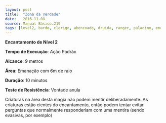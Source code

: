 ```yaml
---
layout: post
title:  "Zona da Verdade"
date:   2016-11-08
source: Manual Básico.219
tags: [level2, bardo, clerigo, abencoado, druida, ranger, paladino, encantamento, padrao, metros, emanacao, metros, minutos, vontade, anula]
---
```


**Encantamento de Nível 2**

**Tempo de Execução**: Ação Padrão

**Alcance**: 9 metros

**Área**: Emanação com 6m de raio

**Duração**: 10 minutos

**Teste de Resistência**: Vontade anula

Criaturas na área desta magia não podem mentir deliberadamente. As criaturas estão cientes do encantamento, então podem tentar evitar perguntas que normalmente responderiam com uma mentira (sendo evasivas, por exemplo)
